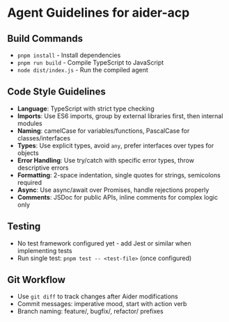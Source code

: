 # Agent Guidelines for aider-acp

## Build Commands
- `pnpm install` - Install dependencies
- `pnpm run build` - Compile TypeScript to JavaScript
- `node dist/index.js` - Run the compiled agent

## Code Style Guidelines
- **Language**: TypeScript with strict type checking
- **Imports**: Use ES6 imports, group by external libraries first, then internal modules
- **Naming**: camelCase for variables/functions, PascalCase for classes/interfaces
- **Types**: Use explicit types, avoid `any`, prefer interfaces over types for objects
- **Error Handling**: Use try/catch with specific error types, throw descriptive errors
- **Formatting**: 2-space indentation, single quotes for strings, semicolons required
- **Async**: Use async/await over Promises, handle rejections properly
- **Comments**: JSDoc for public APIs, inline comments for complex logic only

## Testing
- No test framework configured yet - add Jest or similar when implementing tests
- Run single test: `pnpm test -- <test-file>` (once configured)

## Git Workflow
- Use `git diff` to track changes after Aider modifications
- Commit messages: imperative mood, start with action verb
- Branch naming: feature/, bugfix/, refactor/ prefixes
